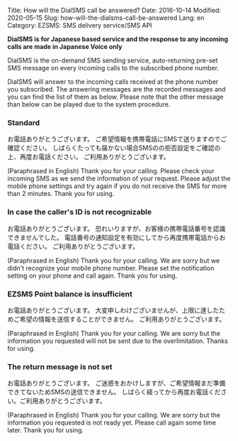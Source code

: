 Title: How will the DialSMS call be answered?
Date: 2016-10-14 
Modified: 2020-05-15
Slug: how-will-the-dialsms-call-be-answered
Lang: en
Category: EZSMS: SMS delivery service/SMS API

**DialSMS is for Japanese based service and the response to any incoming calls are made in Japanese Voice only**

DialSMS is the on-demand SMS sending service, auto-returning pre-set SMS message on every incoming calls to the subscribed phone number.

DialSMS will answer to the incoming calls received at the phone number you subscribed.
The answering messages are the recorded messages and you can find the list of them as below.
Please note that the other message than below can be played due to the system procedure.

### Standard

お電話ありがとうございます。
ご希望情報を携帯電話にSMSで送りますのでご確認ください。
しばらくたっても届かない場合SMSのの拒否設定をご確認の上、再度お電話ください。
ご利用ありがとうございます。

(Paraphrased in English)
Thank you for your calling.
Please check your incoming SMS as we send the information of your request.
Please adjust the mobile phone settings and try again if you do not receive the SMS for more than 2 minutes.
Thank you for using.

### In case the caller's ID is not recognizable

お電話ありがとうございます。
恐れいりますが、お客様の携帯電話番号を認識できませんでした。
電話番号の通知設定を有効にしてから再度携帯電話からお電話ください。
ご利用ありがとうございます。

(Paraphrased in English)
Thank you for your calling.
We are sorry but we didn't recognize your mobile phone number.
Please set the notification setting on your phone and call again.
Thank you for using.

### EZSMS Point balance is insufficient

お電話ありがとうございます。
大変申しわけございませんが、上限に達したためご希望の情報を送信することができません。
ご利用ありがとうございます。

(Paraphrased in English)
Thank you for your calling.
We are sorry but the information you requested will not be sent
due to the overlimitation.
Thanks for using.

### The return message is not set

お電話ありがとうございます。
ご迷惑をおかけしますが、ご希望情報まだ準備できてないためSMSの送信できません。
しばらく経ってから再度お電話ください。ご利用ありがとうございます。

(Paraphrased in English)
Thank you for your calling.
We are sorry but the information you requested is not ready yet.
Please call again some time later.
Thank you for using.
